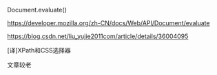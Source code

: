 Document.evaluate()

https://developer.mozilla.org/zh-CN/docs/Web/API/Document/evaluate



https://blog.csdn.net/liu_yujie2011com/article/details/36004095



[译]XPath和CSS选择器

文章较老